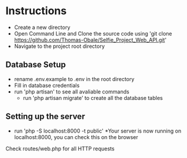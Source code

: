 # Instructions

* Create a new directory
* Open Command Line and Clone the source code using 'git clone https://github.com/Thomas-Obale/Selfie_Project_Web_API.git'
* Navigate to the project root directory

## Database Setup

* rename .env.example to .env in the root directory
* Fill in database credentials
* run 'php artisan' to see all avaliable commands
  * run 'php artisan migrate' to create all the database tables

## Setting up the server
* run 'php -S localhost:8000 -t public'
  *Your server is now running on localhost:8000, you can check this on the browser

Check routes/web.php for all HTTP requests